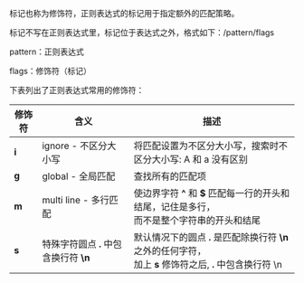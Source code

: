 标记也称为修饰符，正则表达式的标记用于指定额外的匹配策略。

标记不写在正则表达式里，标记位于表达式之外，格式如下：/pattern/flags

pattern：正则表达式

flags：修饰符（标记）

下表列出了正则表达式常用的修饰符：

| 修饰符 | 含义                                   | 描述                                                         |
| ------ | -------------------------------------- | ------------------------------------------------------------ |
| **i**  | ignore - 不区分大小写                  | 将匹配设置为不区分大小写，搜索时不区分大小写: A 和 a 没有区别 |
| **g**  | global - 全局匹配                      | 查找所有的匹配项                                             |
| **m**  | multi line - 多行匹配                  | 使边界字符 **^** 和 **$** 匹配每一行的开头和结尾，记住是多行，<br/>而不是整个字符串的开头和结尾 |
| **s**  | 特殊字符圆点 **.** 中包含换行符 **\n** | 默认情况下的圆点 **.** 是匹配除换行符 **\n** 之外的任何字符，<br/>加上 **s** 修饰符之后, **.** 中包含换行符 \n |

